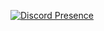 [![Discord Presence](https://lanyard.cnrad.dev/api/:id)](https://discord.com/users/930059593835487303)
